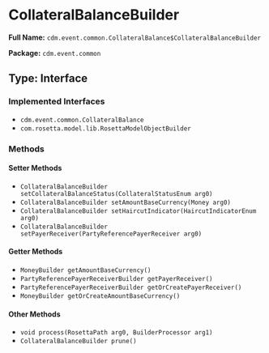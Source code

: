 # CollateralBalanceBuilder

**Full Name:** `cdm.event.common.CollateralBalance$CollateralBalanceBuilder`

**Package:** `cdm.event.common`

## Type: Interface

### Implemented Interfaces

- `cdm.event.common.CollateralBalance`
- `com.rosetta.model.lib.RosettaModelObjectBuilder`

### Methods

#### Setter Methods

- `CollateralBalanceBuilder setCollateralBalanceStatus(CollateralStatusEnum arg0)`
- `CollateralBalanceBuilder setAmountBaseCurrency(Money arg0)`
- `CollateralBalanceBuilder setHaircutIndicator(HaircutIndicatorEnum arg0)`
- `CollateralBalanceBuilder setPayerReceiver(PartyReferencePayerReceiver arg0)`

#### Getter Methods

- `MoneyBuilder getAmountBaseCurrency()`
- `PartyReferencePayerReceiverBuilder getPayerReceiver()`
- `PartyReferencePayerReceiverBuilder getOrCreatePayerReceiver()`
- `MoneyBuilder getOrCreateAmountBaseCurrency()`

#### Other Methods

- `void process(RosettaPath arg0, BuilderProcessor arg1)`
- `CollateralBalanceBuilder prune()`

